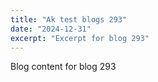```yaml
---
title: "Ak test blogs 293"
date: "2024-12-31"
excerpt: "Excerpt for blog 293"
---
```


Blog content for blog 293